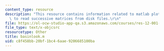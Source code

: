 ```yaml
---
content_type: resource
description: "This resource contains information related to matlab plotting program\
  \ to read successive matrices from disk files.\r\n"
file: https://ol-ocw-studio-app-qa.s3.amazonaws.com/courses/res-12-001-topics-in-fluid-dynamics-spring-2010/c8f458bb20bf1bc46aae9206685100ba_basinlook.m
file_type: text/x-objcsrc
resourcetype: Other
title: basinlook.m
uid: c8f458bb-20bf-1bc4-6aae-9206685100ba
---
```

